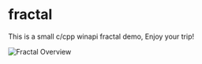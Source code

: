 # fractal
This is a small c/cpp winapi fractal demo, Enjoy your trip!

<img src="https://i110.fastpic.ru/big/2019/0117/6f/4c4b3cb7746b047ae0ac1b87d331436f.jpg" alt="Fractal Overview">
